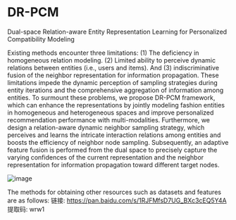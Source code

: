 # DR-PCM
Dual-space Relation-aware Entity Representation Learning for Personalized Compatibility Modeling

Existing methods encounter three limitations: (1) The deficiency in homogeneous relation modeling. (2) Limited ability to perceive dynamic relations between entities (i.e., users and items). And (3) indiscriminative fusion of the neighbor representation for information propagation. These limitations impede the dynamic perception of sampling strategies during entity iterations and the comprehensive aggregation of information among entities. To surmount these problems, we propose DR-PCM framework, which can enhance the representations by jointly modeling fashion entities in homogeneous and heterogeneous spaces and improve personalized recommendation performance with multi-modalities. Furthermore, we design a relation-aware dynamic neighbor sampling strategy, which perceives and learns the intricate interaction relations among entities and boosts the efficiency of neighbor node sampling. Subsequently, an adaptive feature fusion is performed from the dual space to precisely capture the varying confidences of the current representation and the neighbor representation for information propagation toward different target nodes.

![image](https://github.com/user-attachments/assets/f8c1b0c8-d53e-4c91-999e-21a0d9317384)

The methods for obtaining other resources such as datasets and features are as follows:
链接: https://pan.baidu.com/s/1RJFMfsD7UG_BXc3cEQ5Y4A 提取码: wrw1 
